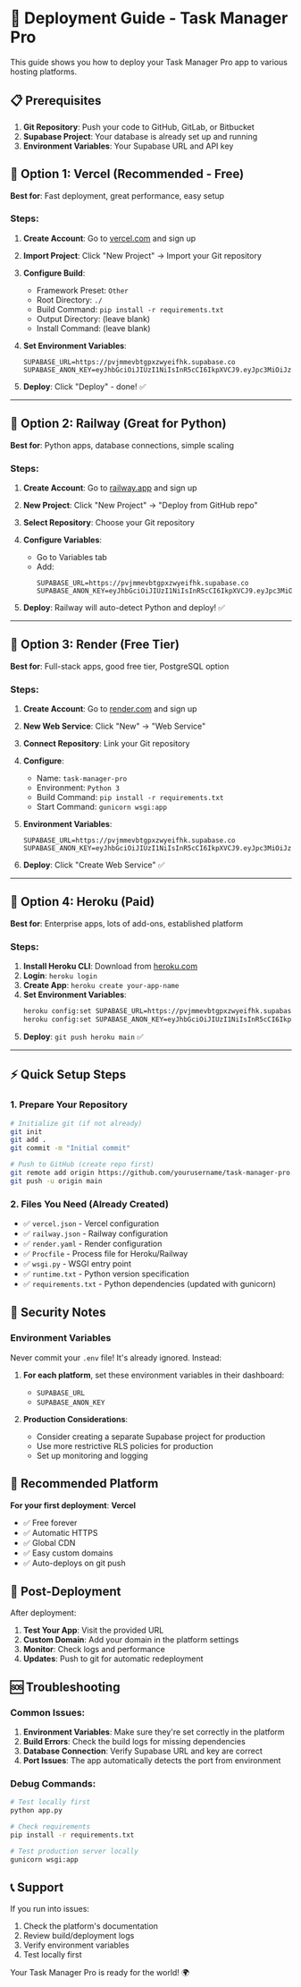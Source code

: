 # 🚀 Deployment Guide - Task Manager Pro

This guide shows you how to deploy your Task Manager Pro app to various hosting platforms.

## 📋 Prerequisites

1. **Git Repository**: Push your code to GitHub, GitLab, or Bitbucket
2. **Supabase Project**: Your database is already set up and running
3. **Environment Variables**: Your Supabase URL and API key

## 🌟 Option 1: Vercel (Recommended - Free)

**Best for**: Fast deployment, great performance, easy setup

### Steps:
1. **Create Account**: Go to [vercel.com](https://vercel.com) and sign up
2. **Import Project**: Click "New Project" → Import your Git repository
3. **Configure Build**:
   - Framework Preset: `Other`
   - Root Directory: `./`
   - Build Command: `pip install -r requirements.txt`
   - Output Directory: (leave blank)
   - Install Command: (leave blank)

4. **Set Environment Variables**:
   ```
   SUPABASE_URL=https://pvjmmevbtgpxzwyeifhk.supabase.co
   SUPABASE_ANON_KEY=eyJhbGciOiJIUzI1NiIsInR5cCI6IkpXVCJ9.eyJpc3MiOiJzdXBhYmFzZSIsInJlZiI6InB2am1tZXZidGdweHp3eWVpZmhrIiwicm9sZSI6ImFub24iLCJpYXQiOjE3NTY1NzgzMjEsImV4cCI6MjA3MjE1NDMyMX0.SC8HdH6gdKf20oD4Co1ygMueNjnUPyIOfgkE_fKAIto
   ```

5. **Deploy**: Click "Deploy" - done! ✅

---

## 🚂 Option 2: Railway (Great for Python)

**Best for**: Python apps, database connections, simple scaling

### Steps:
1. **Create Account**: Go to [railway.app](https://railway.app) and sign up
2. **New Project**: Click "New Project" → "Deploy from GitHub repo"
3. **Select Repository**: Choose your Git repository
4. **Configure Variables**:
   - Go to Variables tab
   - Add:
     ```
     SUPABASE_URL=https://pvjmmevbtgpxzwyeifhk.supabase.co
     SUPABASE_ANON_KEY=eyJhbGciOiJIUzI1NiIsInR5cCI6IkpXVCJ9.eyJpc3MiOiJzdXBhYmFzZSIsInJlZiI6InB2am1tZXZidGdweHp3eWVpZmhrIiwicm9sZSI6ImFub24iLCJpYXQiOjE3NTY1NzgzMjEsImV4cCI6MjA3MjE1NDMyMX0.SC8HdH6gdKf20oD4Co1ygMueNjnUPyIOfgkE_fKAIto
     ```

5. **Deploy**: Railway will auto-detect Python and deploy! ✅

---

## 🎨 Option 3: Render (Free Tier)

**Best for**: Full-stack apps, good free tier, PostgreSQL option

### Steps:
1. **Create Account**: Go to [render.com](https://render.com) and sign up
2. **New Web Service**: Click "New" → "Web Service"
3. **Connect Repository**: Link your Git repository
4. **Configure**:
   - Name: `task-manager-pro`
   - Environment: `Python 3`
   - Build Command: `pip install -r requirements.txt`
   - Start Command: `gunicorn wsgi:app`

5. **Environment Variables**:
   ```
   SUPABASE_URL=https://pvjmmevbtgpxzwyeifhk.supabase.co
   SUPABASE_ANON_KEY=eyJhbGciOiJIUzI1NiIsInR5cCI6IkpXVCJ9.eyJpc3MiOiJzdXBhYmFzZSIsInJlZiI6InB2am1tZXZidGdweHp3eWVpZmhrIiwicm9sZSI6ImFub24iLCJpYXQiOjE3NTY1NzgzMjEsImV4cCI6MjA3MjE1NDMyMX0.SC8HdH6gdKf20oD4Co1ygMueNjnUPyIOfgkE_fKAIto
   ```

6. **Deploy**: Click "Create Web Service" ✅

---

## 🔴 Option 4: Heroku (Paid)

**Best for**: Enterprise apps, lots of add-ons, established platform

### Steps:
1. **Install Heroku CLI**: Download from [heroku.com](https://heroku.com)
2. **Login**: `heroku login`
3. **Create App**: `heroku create your-app-name`
4. **Set Environment Variables**:
   ```bash
   heroku config:set SUPABASE_URL=https://pvjmmevbtgpxzwyeifhk.supabase.co
   heroku config:set SUPABASE_ANON_KEY=eyJhbGciOiJIUzI1NiIsInR5cCI6IkpXVCJ9.eyJpc3MiOiJzdXBhYmFzZSIsInJlZiI6InB2am1tZXZidGdweHp3eWVpZmhrIiwicm9sZSI6ImFub24iLCJpYXQiOjE3NTY1NzgzMjEsImV4cCI6MjA3MjE1NDMyMX0.SC8HdH6gdKf20oD4Co1ygMueNjnUPyIOfgkE_fKAIto
   ```
5. **Deploy**: `git push heroku main` ✅

---

## ⚡ Quick Setup Steps

### 1. Prepare Your Repository
```bash
# Initialize git (if not already)
git init
git add .
git commit -m "Initial commit"

# Push to GitHub (create repo first)
git remote add origin https://github.com/yourusername/task-manager-pro.git
git push -u origin main
```

### 2. Files You Need (Already Created)
- ✅ `vercel.json` - Vercel configuration
- ✅ `railway.json` - Railway configuration  
- ✅ `render.yaml` - Render configuration
- ✅ `Procfile` - Process file for Heroku/Railway
- ✅ `wsgi.py` - WSGI entry point
- ✅ `runtime.txt` - Python version specification
- ✅ `requirements.txt` - Python dependencies (updated with gunicorn)

## 🔐 Security Notes

### Environment Variables
Never commit your `.env` file! It's already ignored. Instead:

1. **For each platform**, set these environment variables in their dashboard:
   - `SUPABASE_URL`
   - `SUPABASE_ANON_KEY`

2. **Production Considerations**:
   - Consider creating a separate Supabase project for production
   - Use more restrictive RLS policies for production
   - Set up monitoring and logging

## 🎯 Recommended Platform

**For your first deployment**: **Vercel** 
- ✅ Free forever
- ✅ Automatic HTTPS
- ✅ Global CDN
- ✅ Easy custom domains
- ✅ Auto-deploys on git push

## 🚀 Post-Deployment

After deployment:

1. **Test Your App**: Visit the provided URL
2. **Custom Domain**: Add your domain in the platform settings
3. **Monitor**: Check logs and performance
4. **Updates**: Push to git for automatic redeployment

## 🆘 Troubleshooting

### Common Issues:

1. **Environment Variables**: Make sure they're set correctly in the platform
2. **Build Errors**: Check the build logs for missing dependencies
3. **Database Connection**: Verify Supabase URL and key are correct
4. **Port Issues**: The app automatically detects the port from environment

### Debug Commands:
```bash
# Test locally first
python app.py

# Check requirements
pip install -r requirements.txt

# Test production server locally
gunicorn wsgi:app
```

## 📞 Support

If you run into issues:
1. Check the platform's documentation
2. Review build/deployment logs
3. Verify environment variables
4. Test locally first

Your Task Manager Pro is ready for the world! 🌍
